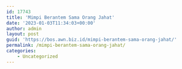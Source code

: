```yaml
---
id: 17743
title: 'Mimpi Berantem Sama Orang Jahat'
date: '2023-01-03T11:34:03+00:00'
author: admin
layout: post
guid: 'https://bos.awn.biz.id/mimpi-berantem-sama-orang-jahat/'
permalink: /mimpi-berantem-sama-orang-jahat/
categories:
    - Uncategorized
---
```


